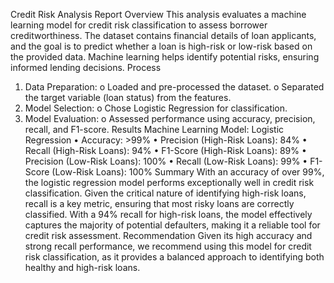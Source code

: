 Credit Risk Analysis Report
Overview
This analysis evaluates a machine learning model for credit risk classification to assess borrower creditworthiness. The dataset contains financial details of loan applicants, and the goal is to predict whether a loan is high-risk or low-risk based on the provided data. Machine learning helps identify potential risks, ensuring informed lending decisions.
Process
1.	Data Preparation:
o	Loaded and pre-processed the dataset.
o	Separated the target variable (loan status) from the features.
2.	Model Selection:
o	Chose Logistic Regression for classification.
3.	Model Evaluation:
o	Assessed performance using accuracy, precision, recall, and F1-score.
Results
Machine Learning Model: Logistic Regression
•	Accuracy: >99%
•	Precision (High-Risk Loans): 84%
•	Recall (High-Risk Loans): 94%
•	F1-Score (High-Risk Loans): 89%
•	Precision (Low-Risk Loans): 100%
•	Recall (Low-Risk Loans): 99%
•	F1-Score (Low-Risk Loans): 100%
Summary
With an accuracy of over 99%, the logistic regression model performs exceptionally well in credit risk classification. Given the critical nature of identifying high-risk loans, recall is a key metric, ensuring that most risky loans are correctly classified. With a 94% recall for high-risk loans, the model effectively captures the majority of potential defaulters, making it a reliable tool for credit risk assessment.
Recommendation
Given its high accuracy and strong recall performance, we recommend using this model for credit risk classification, as it provides a balanced approach to identifying both healthy and high-risk loans.

